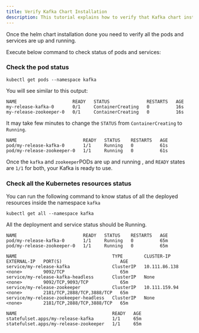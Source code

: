 ```yaml
---
title: Verify Kafka Chart Installation
description: This tutorial explains how to verify that Kafka chart installed successfully
---
```



Once the helm chart installation done you need to verify all the pods and services are up and running.

Execute below command to check status of pods and services: 

### Check the pod status


```execute
kubectl get pods --namespace kafka
```

You will see similar to this output:

```
NAME                     READY   STATUS              RESTARTS   AGE
my-release-kafka-0       0/1     ContainerCreating   0          16s
my-release-zookeeper-0   0/1     ContainerCreating   0          16s
```

It may take few minutes to change the `STATUS` from `ContainerCreating` to `Running`. 

```output
NAME                         READY   STATUS    RESTARTS   AGE
pod/my-release-kafka-0       1/1     Running   0          61s
pod/my-release-zookeeper-0   1/1     Running   0          61s
```

Once the `kafka` and `zookeeper`PODs are up and running , and `READY` states are `1/1` for both, your Kafka is ready to use.

### Check all the Kubernetes resources status

You can run the following command to know status of all the deployed resources inside the namespace `kafka`


```execute
kubectl get all --namespace kafka
```

All the deployment and service status should be Running.

```
NAME                         READY   STATUS    RESTARTS   AGE
pod/my-release-kafka-0       1/1     Running   0          65m
pod/my-release-zookeeper-0   1/1     Running   0          65m

NAME                                    TYPE        CLUSTER-IP      EXTERNAL-IP   PORT(S)                      AGE
service/my-release-kafka                ClusterIP   10.111.86.138   <none>        9092/TCP                     65m
service/my-release-kafka-headless       ClusterIP   None            <none>        9092/TCP,9093/TCP            65m
service/my-release-zookeeper            ClusterIP   10.111.159.94   <none>        2181/TCP,2888/TCP,3888/TCP   65m
service/my-release-zookeeper-headless   ClusterIP   None            <none>        2181/TCP,2888/TCP,3888/TCP   65m

NAME                                    READY   AGE
statefulset.apps/my-release-kafka       1/1     65m
statefulset.apps/my-release-zookeeper   1/1     65m
```
